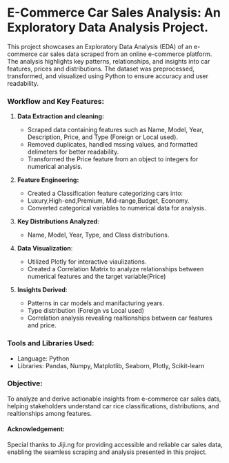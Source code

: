 # E-Commerce Car Sales Analysis: An Exploratory Data Analysis Project.
This project showcases an Exploratory Data Analysis (EDA) of an e-commerce car sales data scraped from an online e-commerce platform. The analysis highlights key patterns, relationships, and insights into car features, prices and distributions. The dataset was preprocessed, transformed, and visualized using Python to ensure accuracy and user readability.

### Workflow and Key Features:

1. **Data Extraction and cleaning:**
   * Scraped data containing features such as Name, Model, Year, Description, Price, and Type (Foreign or Local used).
   * Removed duplicates, handled mssing values, and formatted delimeters for better readability.
   * Transformed the Price feature from an object to integers for numerical analysis.

2. **Feature Engineering:**
   * Created a Classification feature categorizing cars into:
   * Luxury,High-end,Premium, Mid-range,Budget, Economy.
   * Converted categorical variables to numerical data for analysis.

3. **Key Distributions Analyzed**:
   * Name, Model, Year, Type, and Class distributions.

4. **Data Visualization**:
   * Utilized Plotly for interactive viaulizations.
   * Created a Correlation Matrix to analyze relationships between numerical features and the target variable(Price)
  
5. **Insights Derived**:
   * Patterns in car models and manifacturing years.
   * Type distribution (Foreign vs Local used)
   * Correlation analysis revealing realtionships between car features and price.

### Tools and Libraries Used:
* Language: Python
* Libraries: Pandas, Numpy, Matplotlib, Seaborn, Plotly, Scikit-learn

### Objective:
To analyze and derive actionable insights from e-commerce car sales dats, helping stakeholders understand car rice classifications, distributions, and realtionships among features.

#### Acknowledgement:
Special thanks to Jiji.ng for providing accessible and reliable car sales data, enabling the seamless scraping and analysis presented in this project.
